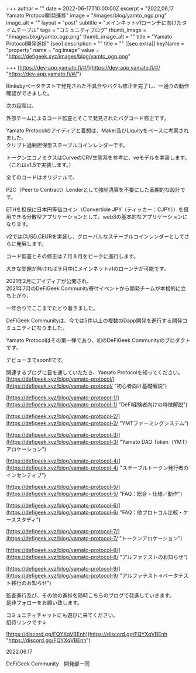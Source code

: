 +++
author = ""
date = 2022-06-17T10:00:00Z
excerpt = "2022,06,17 Yamato Protocol開発進捗"
image = "/images/blog/yamto_ogp.png"
image_alt = ""
layout = "post"
subtitle = "メインネットv1ローンチに向けたタイムテーブル"
tags = "コミュニティブログ"
thumb_image = "/images/blog/yamto_ogp.png"
thumb_image_alt = ""
title = "Yamato Protocol開発進捗"
[seo]
description = ""
title = ""
[[seo.extra]]
keyName = "property"
name = "og:image"
value = "https://defigeek.xyz/images/blog/yamto_ogp.png"

+++
[https://dev-app.yamato.fi/#/](https://dev-app.yamato.fi/#/ "https://dev-app.yamato.fi/#/")

Rinkebyベータテストで発見された不具合やバグも修正を完了し、一通りの動作確認ができました。

次の段階は、

外部チームによるコード監査とそこで発見されたバグコード修正です。

Yamato Protocolのアイディアと着想は、Maker及びLiquityをベースに考案されました。  
クリプト過剰担保型ステーブルコインレンダーです。

トークンエコノミクスはCurveのCRV生態系を参考に、veモデルを実装します。（これはv1.5で実装します。）

全てのコードはオリジナルで、

P2C（Peer to Contract）Lenderとして強制清算を不要にした画期的な設計です。

ETHを担保に日本円等価コイン（Convertible JPY（ティッカー：CJPY））を借用できる分散型アプリケーションとして、web3の基本的なアプリケーションになります。

v2ではCUSD,CEURを実装し、グローバルなステーブルコインレンダーとしてさらに発展します。

コード監査とその修正は７月８月をピークに進行します。

大きな問題が無ければ９月中にメインネットv1のローンチが可能です。

2021年2月にアイディアが公開され、  
2021年7月のDeFiGeek Community寄付イベントから開発チームが本格的に立ち上がり、

一年余りでここまでたどり着きました。

DeFiGeek Communityは、今では5件以上の複数のDapp開発を進行する開発コミュニティになりました。

Yamato Protocolはその第一弾であり、初のDeFiGeek Communityのプロダクトです。

デビューまでsoon!!です。

関連するブログに目を通していただき、Yamato Protocolを知ってください。  
[https://defigeek.xyz/blog/yamato-protocol/](https://defigeek.xyz/blog/yamato-protocol/ "初心者向け基礎解説")

[https://defigeek.xyz/blog/yamato-protocol-1/](https://defigeek.xyz/blog/yamato-protocol-1/ "DeFi経験者向けの特徴解説")

[https://defigeek.xyz/blog/yamato-protocol-2/](https://defigeek.xyz/blog/yamato-protocol-2/ "YMTファーミングシステム")

[https://defigeek.xyz/blog/yamato-protocol-3/](https://defigeek.xyz/blog/yamato-protocol-3/ "Yamato DAO Token（YMT）アロケーション")

[https://defigeek.xyz/blog/yamato-protocol-4/](https://defigeek.xyz/blog/yamato-protocol-4/ "ステーブルトークン発行者のインセンティブ")

[https://defigeek.xyz/blog/yamato-protocol-5/](https://defigeek.xyz/blog/yamato-protocol-5/ "FAQ：総合・仕様／動作")

[https://defigeek.xyz/blog/yamato-protocol-6/](https://defigeek.xyz/blog/yamato-protocol-6/ "FAQ：他プロトコル比較・ケーススタディ")

[https://defigeek.xyz/blog/yamato-protocol-7/](https://defigeek.xyz/blog/yamato-protocol-7/ "トークンアロケーション")

[https://defigeek.xyz/blog/yamato-protocol-8/](https://defigeek.xyz/blog/yamato-protocol-8/ "アルファテストのお知らせ")

[https://defigeek.xyz/blog/yamato-protocol-9/](https://defigeek.xyz/blog/yamato-protocol-9/ "アルファテスト→ベータテスト移行のお知らせ")

監査進行及び、その他の進捗を随時こちらのブログで発進していきます。  
是非フォローをお願い致します。

コミュニティチャットにも遊びに来てください。  
招待リンクです↓

[https://discord.gg/FQYXqVBEnh](https://discord.gg/FQYXqVBEnh "https://discord.gg/FQYXqVBEnh")

2022.06.17

DeFiGeek Community　開発部一同